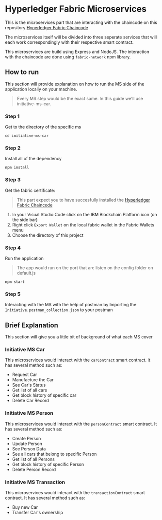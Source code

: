 # Hyperledger Fabric Microservices

This is the microservices part that are interacting with the chaincode on this repository 
[Hyperledger Fabric Chaincode](https://github.com/alexanderkevin/Hyperledger-Fabric-MS)

The microservices itself will be divided into three seperate services that will each work correspondingly with their respective smart contract.

This microservices are build using Express and NodeJS. The interaction with the chaincode are done using `fabric-network` npm library. 

## How to run
This section will provide explanation on how to run the MS side of the application locally on your machine. 

>Every MS step would be the exact same. In this guide we'll use initiative-ms-car.

### Step 1

Get to the directory of the specific ms
```
cd initiative-ms-car
```

### Step 2

Install all of the dependency
```
npm install
```

### Step 3

Get the fabric certificate:
> This part expect you to have succesfully installed the [Hyperledger Fabric Chaincode](https://github.com/alexanderkevin/Hyperledger-Fabric-MS)

1. In your Visual Studio Code click on the IBM Blockchain Platform icon (on the side bar)
2. Right click `Export Wallet` on the local fabric wallet in the Fabric Wallets menu
3. Choose the directory of this project

### Step 4

Run the application
>The app would run on the port that are listen on the config folder on default.js

```
npm start
```

### Step 5
Interacting with the MS with the help of postman by Importing the `Initiative.postman_collection.json` to your postman


## Brief Explanation
This section will give you a little bit of background of what each MS cover

### Initiative MS Car
This microservices would interact with the `carContract` smart contract. It has several method such as:
* Request Car
* Manufacture the Car
* See Car's Status
* Get list of all cars
* Get block history of specific car
* Delete Car Record

### Initiative MS Person
This microservices would interact with the `personContract` smart contract. It has several method such as:
* Create Person
* Update Person
* See Person Data
* See all cars that belong to specific Person
* Get list of all Persons
* Get block history of specific Person
* Delete Person Record

### Initiative MS Transaction
This microservices would interact with the `transactionContract` smart contract. It has several method such as:
* Buy new Car
* Transfer Car's ownership